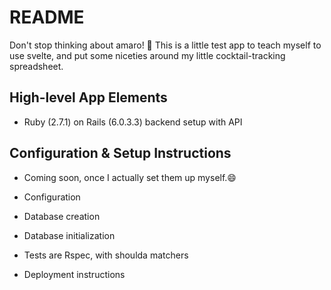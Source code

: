 # README

Don't stop thinking about amaro! 🥃 This is a little test app to teach myself to use svelte, and put some niceties around my little cocktail-tracking spreadsheet.

## High-level App Elements

* Ruby (2.7.1) on Rails (6.0.3.3) backend setup with API

## Configuration & Setup Instructions
* Coming soon, once I actually set them up myself.😄

* Configuration

* Database creation

* Database initialization

* Tests are Rspec, with shoulda matchers

* Deployment instructions
